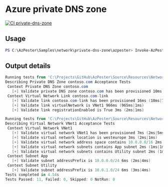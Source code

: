 # Azure private DNS zone

[![CI private-dns-zone](https://github.com/dupuyjs/AzPester/actions/workflows/private-dns-zone.yml/badge.svg)](https://github.com/dupuyjs/AzPester/actions/workflows/private-dns-zone.yml)

## Usage

```Powershell
PS C:\AzPester\Samples\network\private-dns-zone\azpester> Invoke-AzPester -Definition definition.json -Parameters definition.parameters.json
```

## Output details

```Powershell
Running tests from 'C:\Projects\GitHub\AzPester\Source\Resources\Network\PrivateDnsZone\PrivateDnsZone.Tests.ps1'
Describing Private DNS Zone contoso.com Acceptance Tests
 Context Private DNS Zone contoso.com
   [+] Validate private DNS zone contoso.com has been provisioned 10ms (5ms|5ms)
 Context Virtual Network Link contoso.com-link
   [+] Validate link contoso.com-link has been provisioned 16ms (10ms|7ms)
   [+] Validate link virtualNetwork is VNet1 966ms (965ms|1ms)
   [+] Validate link registrationEnabled is True 3ms (2ms|1ms)

Running tests from 'C:\Projects\GitHub\AzPester\Source\Resources\Network\VirtualNetwork\VirtualNetwork.Tests.ps1'
Describing Virtual Network VNet1 Acceptance Tests
 Context Virtual Network VNet1
   [+] Validate virtual network VNet1 has been provisioned 7ms (2ms|5ms)
   [+] Validate virtual network location is westeurope 3ms (2ms|1ms)
   [+] Validate virtual network address space contains 10.0.0.0/16 2ms (1ms|1ms)
   [+] Validate virtual network subnets contains App subnet 2ms (1ms|1ms)
   [+] Validate virtual network subnets contains Utility subnet 2ms (1ms|1ms)
 Context Subnet App
   [+] Validate subnet addressPrefix is 10.0.0.0/24 6ms (2ms|4ms)
 Context Subnet Utility
   [+] Validate subnet addressPrefix is 10.0.1.0/24 6ms (3ms|4ms)
Tests completed in 4.54s
Tests Passed: 11, Failed: 0, Skipped: 0 NotRun: 0
```
